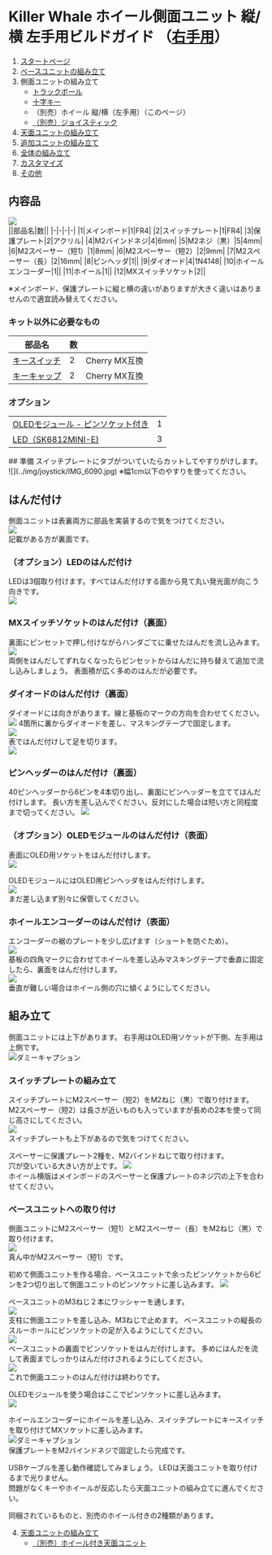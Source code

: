 # Killer Whale ホイール側面ユニット 縦/横 左手用ビルドガイド （[右手用](../右手用/3_側面ユニット_ホイール.md)）

1. [スタートページ](../README.md)
2. [ベースユニットの組み立て](../左手用/2_ベースユニット.md)
3. 側面ユニットの組み立て
   - [トラックボール](../左手用/3_側面ユニット_トラックボール.md)
   - [十字キー](../左手用/3_側面ユニット_十字キー.md)
   - （別売）ホイール 縦/横（左手用）（このページ）
   - [（別売）ジョイスティック](../左手用/3_側面ユニット_ジョイスティック.md)
4. [天面ユニットの組み立て](../左手用/4_天面ユニット.md)
5. [追加ユニットの組み立て](../左手用/5_追加ユニット.md)
6. [全体の組み立て](../左手用/6_全体の組み立て.md)
7. [カスタマイズ](../左手用/7_カスタマイズ.md)
8. [その他](../左手用/8_その他.md)


## 内容品
![](../img/wheel/IMG_5337.jpeg)    
||部品名|数||
|-|-|-|-|
|1|メインボード|1|FR4|
|2|スイッチプレート|1|FR4|
|3|保護プレート|2|アクリル|
|4|M2バインドネジ|4|6mm|
|5|M2ネジ（黒）|5|4mm|
|6|M2スペーサー（短1）|1|8mm|
|6|M2スペーサー（短2）|2|9mm|
|7|M2スペーサー（長）|2|16mm|
|8|ピンヘッダ|1||
|9|ダイオード|4|1N4148|
|10|ホイールエンコーダー|1||
|11|ホイール|1||
|12|MXスイッチソケット|2||

※メインボード、保護プレートに縦と横の違いがありますが大きく違いはありませんので適宜読み替えてください。  


### キット以外に必要なもの
|部品名|数||
|-|-|-|
|[キースイッチ](https://shop.yushakobo.jp/collections/all-switches)|2|Cherry MX互換|
|[キーキャップ](https://shop.yushakobo.jp/collections/keycaps)|2|Cherry MX互換|


### オプション
<table>
    <tr>
      <td><a href="https://shop.yushakobo.jp/products/oled">OLEDモジュール - ピンソケット付き</a></td> 
      <td>1</td>
    </tr>
    <tr>
      <td><a href="https://shop.yushakobo.jp/products/sk6812mini-e-10">LED（SK6812MINI-E)</a></td>
      <td>3</td>
    </tr>
 </table>
## 準備
スイッチプレートにタブがついていたらカットしてやすりがけします。
![](../img/joystick/IMG_6090.jpg)  
※幅1cm以下のやすりを使ってください。

## はんだ付け
側面ユニットは表裏両方に部品を実装するので気をつけてください。  
![](../img/wheel/IMG_5345.jpeg)  
記載がある方が裏面です。  
### （オプション）LEDのはんだ付け
LEDは3個取り付けます。すべてはんだ付けする面から見て丸い発光面が向こう向きです。  
![](../img/wheel/IMG_5353.jpeg)  
### MXスイッチソケットのはんだ付け（裏面）
裏面にピンセットで押し付けながらハンダごてに乗せたはんだを流し込みます。  
![](../img/wheel/IMG_5358.jpeg)  
両側をはんだしてずれなくなったらピンセットからはんだに持ち替えて追加で流し込みしましょう。  表面積が広く多めのはんだが必要です。  
### ダイオードのはんだ付け（裏面）
ダイオードには向きがあります。線と基板のマークの方向を合わせてください。 
![](../img/trackball/IMG_5075.jpg) 
4箇所に裏からダイオードを差し、マスキングテープで固定します。  
![](../img/wheel/IMG_5362.jpeg)  
表ではんだ付けして足を切ります。  
![](../img/wheel/IMG_5368.jpeg)  


### ピンヘッダーのはんだ付け（裏面）
40ピンヘッダーから6ピンを4本切り出し、裏面にピンヘッダーを立ててはんだ付けします。
長い方を差し込んでください。反対にした場合は短い方と同程度まで切ってください。 
![](../img/wheel/IMG_5380.jpeg)  

### （オプション）OLEDモジュールのはんだ付け（表面）
表面にOLED用ソケットをはんだ付けします。  
![](../img/wheel/IMG_5383.jpeg)  


OLEDモジュールにはOLED用ピンヘッダをはんだ付けします。  
![](../img/trackball/IMG_5116.jpeg)  
まだ差し込まず別々に保管してください。  
### ホイールエンコーダーのはんだ付け（表面）
エンコーダーの裾のプレートを少し広げます（ショートを防ぐため）。  
![](../img/wheel/IMG_4976.jpg)  
基板の四角マークに合わせてホイールを差し込みマスキングテープで垂直に固定したら、裏面をはんだ付けします。  
![](../img/wheel/IMG_5390.jpeg)  
垂直が難しい場合はホイール側の穴に傾くようにしてください。

## 組み立て
側面ユニットには上下があります。  右手用はOLED用ソケットが下側、左手用は上側です。  
![ダミーキャプション ](../img/wheel/IMG_.jpeg)  
### スイッチプレートの組み立て
スイッチプレートにM2スペーサー（短2）をM2ねじ（黒）で取り付けます。  M2スペーサー（短2）は長さが近いものも入っていますが長めの2本を使って同じ高さにしてください。  
![](../img/wheel/IMG_5402.jpeg)  
スイッチプレートも上下があるので気をつけてください。  
  
スペーサーに保護プレート2種を、M2バインドねじで取り付けます。  
穴が空いている大きい方が上です。 
![](../img/wheel/IMG_5406.jpeg)  
ホイール横版はメインボードのスペーサーと保護プレートのネジ穴の上下を合わせてください。  

### ベースユニットへの取り付け
側面ユニットにM2スペーサー（短1）とM2スペーサー（長）をM2ねじ（黒）で取り付けます。  
![](../img/wheel/IMG_5412.jpeg)  
真ん中がM2スペーサー（短1）です。  
  
初めて側面ユニットを作る場合、ベースユニットで余ったピンソケットから6ピンを2つ切り出して側面ユニットのピンソケットに差し込みます。
![](../img/wheel/IMG_5415.jpeg)  

ベースユニットのM3ねじ２本にワッシャーを通します。  
![](../img/trackball/IMG_5169.jpeg)   
支柱に側面ユニットを差し込み、M3ねじで止めます。  ベースユニットの縦長のスルーホールにピンソケットの足が入るようにしてください。  
![](../img/wheel/IMG_5431.jpeg)  
ベースユニットの裏面でピンソケットをはんだ付けします。  多めにはんだを流して表面までしっかりはんだ付けされるようにしてください。  
![](../img/trackball/IMG_5184.jpeg)  
これで側面ユニットのはんだ付けは終わりです。  

OLEDモジュールを使う場合はここでピンソケットに差し込みます。  
![](../img/wheel/IMG_5437.jpeg)  

ホイールエンコーダーにホイールを差し込み、スイッチプレートにキースイッチを取り付けてMXソケットに差し込みます。  
![ダミーキャプション ](../img/wheel/IMG_5445.jpeg)  
保護プレートをM2バインドネジで固定したら完成です。  
  
USBケーブルを差し動作確認してみましょう。  LEDは天面ユニットを取り付けるまで光りません。  
問題がなくキーやホイールが反応したら天面ユニットの組み立てに進んでください。  
   

同梱されているものと、別売のホイール付きの2種類があります。  
  
4. [天面ユニットの組み立て](../右手用/4_天面ユニット.md)
   - [（別売）ホイール付き天面ユニット](../右手用/4_ホイール付き天面ユニット.md)


